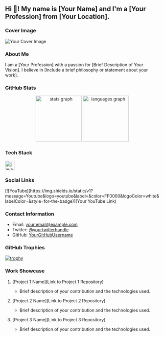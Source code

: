 <h2 align="left">Hi 👋! My name is [Your Name] and I'm a [Your Profession] from [Your Location].</h2>

### Cover Image

![Your Cover Image](link/to/your/cover/image.jpg)

### About Me

I am a [Your Profession] with a passion for [Brief Description of Your Vision]. I believe in [Include a brief philosophy or statement about your work].

### GitHub Stats

<div align="center">
  <img src="https://github-readme-stats.vercel.app/api?username=sabir689&hide_title=false&hide_rank=false&show_icons=true&include_all_commits=true&count_private=true&disable_animations=false&theme=dracula&locale=en&hide_border=false" height="150" alt="stats graph"  />
  <img src="https://github-readme-stats.vercel.app/api/top-langs?username=yourusername&locale=en&hide_title=false&layout=compact&card_width=320&langs_count=5&theme=dracula&hide_border=false" height="150" alt="languages graph"  />
</div>

### Tech Stack

<div align="left">
  <img src="https://cdn.jsdelivr.net/gh/devicons/devicon/icons/javascript/javascript-original.svg" height="30" alt="javascript logo"  />
  <!-- Add more tech stack icons as needed -->
</div>

### Social Links

<div align="left">
  [![YouTube](https://img.shields.io/static/v1?message=Youtube&logo=youtube&label=&color=FF0000&logoColor=white&labelColor=&style=for-the-badge)](Your YouTube Link)
  <!-- Add more social links as needed -->
</div>

### Contact Information

- Email: your.email@example.com
- Twitter: [@yourtwitterhandle](https://twitter.com/yourtwitterhandle)
- GitHub: [YourGitHubUsername](https://github.com/YourGitHubUsername)

### GitHub Trophies

[![trophy](https://github-profile-trophy.vercel.app/?username=sabir689)](https://github.com/ryo-ma/github-profile-trophy)

### Work Showcase

1. [Project 1 Name](Link to Project 1 Repository)
   - Brief description of your contribution and the technologies used.

2. [Project 2 Name](Link to Project 2 Repository)
   - Brief description of your contribution and the technologies used.

3. [Project 3 Name](Link to Project 3 Repository)
   - Brief description of your contribution and the technologies used.
